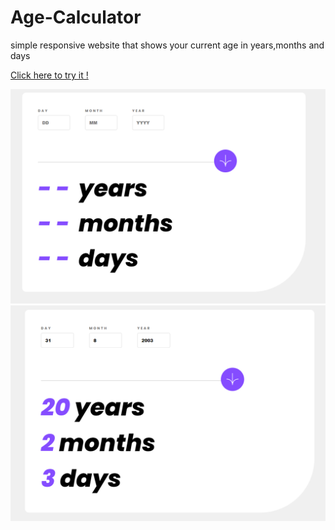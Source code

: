 # Age-Calculator
simple responsive website that shows your current age in years,months and days 

[Click here to try it !](https://mostafafouad0.github.io/Age-Calculator/)



![Demo](assets/images/demo.PNG)
![Demo](assets/images/Capture.PNG)


